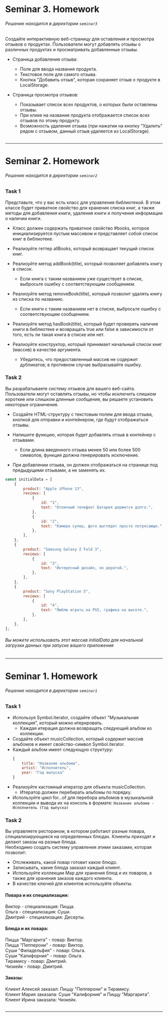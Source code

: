 # Seminar 3. Homework
###### Решение находится в директории `seminar3`

Создайте интерактивную веб-страницу для оставления и просмотра отзывов о продуктах. Пользователи могут добавлять отзывы о различных продуктах и просматривать добавленные отзывы.

- Страница добавления отзыва:

    - Поле для ввода названия продукта.
    - Текстовое поле для самого отзыва.
    - Кнопка "Добавить отзыв", которая сохраняет отзыв о продукте в LocalStorage.
    
- Страница просмотра отзывов:

    - Показывает список всех продуктов, о которых были оставлены отзывы.
    - При клике на название продукта отображается список всех отзывов по этому продукту.
    - Возможность удаления отзыва (при нажатии на кнопку "Удалить" рядом с отзывом, данный отзыв удаляется из LocalStorage).

##

---


# Seminar 2. Homework
###### Решение находится в директории `seminar2`

### Task 1
Представьте, что у вас есть класс для управления библиотекой. В этом классе будет приватное свойство для хранения списка книг, а также методы для добавления книги, удаления книги и получения информации о наличии книги.

- Класс должен содержать приватное свойство #books, которое инициализируется пустым массивом и представляет собой список книг в библиотеке.

- Реализуйте геттер allBooks, который возвращает текущий список книг.

- Реализуйте метод addBook(title), который позволяет добавлять книгу в список.
    - Если книга с таким названием уже существует в списке, выбросьте ошибку с соответствующим сообщением.

- Реализуйте метод removeBook(title), который позволит удалять книгу из списка по названию. 
    - Если книги с таким названием нет в списке, выбросьте ошибку с соответствующим сообщением.

- Реализуйте метод hasBook(title), который будет проверять наличие книги в библиотеке и возвращать true или false в зависимости от того, есть ли такая книга в списке или нет.

- Реализуйте конструктор, который принимает начальный список книг (массив) в качестве аргумента. 
    - Убедитесь, что предоставленный массив не содержит дубликатов; в противном случае выбрасывайте ошибку.

### Task 2
Вы разрабатываете систему отзывов для вашего веб-сайта. Пользователи могут оставлять отзывы, но чтобы исключить слишком короткие или слишком длинные сообщения, вы решаете установить некоторые ограничения.

- Создайте HTML-структуру с текстовым полем для ввода отзыва, кнопкой для отправки и контейнером, где будут отображаться отзывы.

- Напишите функцию, которая будет добавлять отзыв в контейнер с отзывами.
    - Если длина введенного отзыва менее 50 или более 500 символов, функция должна генерировать исключение.

- При добавлении отзыва, он должен отображаться на странице под предыдущими отзывами, а не заменять их.

```javascript
const initialData = [
    {
        product: "Apple iPhone 13",
        reviews: [
            {
                id: "1",
                text: "Отличный телефон! Батарея держится долго.",
            },
            {
                id: "2",
                text: "Камера супер, фото выглядят просто потрясающе.",
            },
        ],
    },
    {
        product: "Samsung Galaxy Z Fold 3",
        reviews: [
            {
                id: "3",
                text: "Интересный дизайн, но дорогой.",
            },
        ],
    },
    {
        product: "Sony PlayStation 5",
        reviews: [
            {
                id: "4",
                text: "Люблю играть на PS5, графика на высоте.",
            },
        ],
    },
];
```
###### Вы можете использовать этот массив initialData для начальной загрузки данных при запуске вашего приложения

##

---



# Seminar 1. Homework
###### Решение находится в директории `seminar1`

### Task 1
- Используя Symbol.iterator, создайте объект "Музыкальная коллекция", который можно итерировать.
    - Каждая итерация должна возвращать следующий альбом из коллекции.
- Создайте объект musicCollection, который содержит массив альбомов и имеет свойство-символ Symbol.iterator. 
- Каждый альбом имеет следующую структуру:
    ```javascript
    {
        title: "Название альбома",
        artist: "Исполнитель",
        year: "Год выпуска"
    }
    ```
- Реализуйте кастомный итератор для объекта musicCollection.
    - Итератор должен перебирать альбомы по порядку.
- Используйте цикл for...of для перебора альбомов в музыкальной коллекции и вывода их на консоль в формате: `Название альбома - Исполнитель (Год выпуска)`

### Task 2
Вы управляете рестораном, в котором работают разные повара, специализирующиеся на определенных блюдах. Клиенты приходят и делают заказы на разные блюда.  
Необходимо создать систему управления этими заказами, которая позволит:
- Отслеживать, какой повар готовит какое блюдо.
- Записывать, какие блюда заказал каждый клиент.
- Используйте коллекции Map для хранения блюд и их поваров, а также для хранения заказов каждого клиента. 
- В качестве ключей для клиентов используйте объекты.

#### Повара и их специализации:

Виктор - специализация: Пицца.  
Ольга - специализация: Суши.  
Дмитрий - специализация: Десерты.

#### Блюда и их повара:

Пицца "Маргарита" - повар: Виктор.  
Пицца "Пепперони" - повар: Виктор.  
Суши "Филадельфия" - повар: Ольга.  
Суши "Калифорния" - повар: Ольга.  
Тирамису - повар: Дмитрий.  
Чизкейк - повар: Дмитрий.  

#### Заказы:

Клиент Алексей заказал: Пиццу "Пепперони" и Тирамису.  
Клиент Мария заказала: Суши "Калифорния" и Пиццу "Маргарита".  
Клиент Ирина заказала: Чизкейк.

##

---
